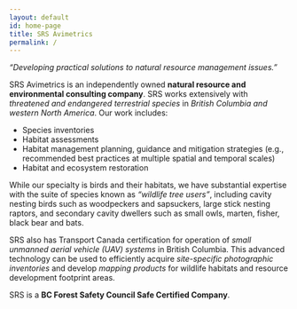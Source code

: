 ```yaml
---
layout: default
id: home-page
title: SRS Avimetrics
permalink: /
---
```


<span class="accent1">*“Developing practical solutions to natural resource management issues.”*</span>

SRS Avimetrics is an independently owned **natural resource and environmental consulting company**. SRS works extensively with *threatened and endangered terrestrial species* in *British Columbia and western North America*. Our work includes:

* Species inventories
* Habitat assessments
* Habitat management planning, guidance and mitigation strategies (e.g., recommended best practices at multiple spatial and temporal scales)
* Habitat and ecosystem restoration

While our specialty is birds and their habitats, we have substantial expertise with the suite of species known as *“wildlife tree users”*, including cavity nesting birds such as woodpeckers and sapsuckers, large stick nesting raptors, and secondary cavity dwellers such as small owls, marten, fisher, black bear and bats.

SRS also has Transport Canada certification for operation of *small unmanned aerial vehicle (UAV) systems* in British Columbia. This advanced technology can be used to efficiently acquire *site-specific photographic inventories* and develop *mapping products* for wildlife habitats and resource development footprint areas.

SRS is a **BC Forest Safety Council Safe Certified Company**.